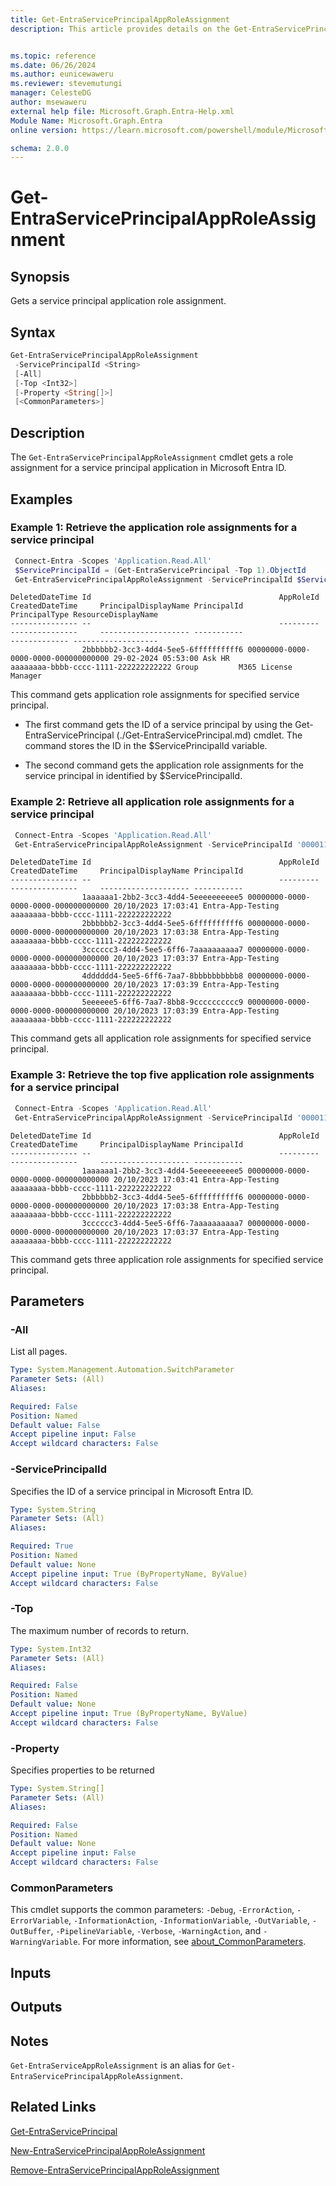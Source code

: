 ```yaml
---
title: Get-EntraServicePrincipalAppRoleAssignment
description: This article provides details on the Get-EntraServicePrincipalAppRoleAssignment command.


ms.topic: reference
ms.date: 06/26/2024
ms.author: eunicewaweru
ms.reviewer: stevemutungi
manager: CelesteDG
author: msewaweru
external help file: Microsoft.Graph.Entra-Help.xml
Module Name: Microsoft.Graph.Entra
online version: https://learn.microsoft.com/powershell/module/Microsoft.Graph.Entra/Get-EntraServicePrincipalAppRoleAssignment

schema: 2.0.0
---
```


# Get-EntraServicePrincipalAppRoleAssignment

## Synopsis

Gets a service principal application role assignment.

## Syntax

```powershell
Get-EntraServicePrincipalAppRoleAssignment
 -ServicePrincipalId <String>
 [-All]
 [-Top <Int32>]
 [-Property <String[]>]
 [<CommonParameters>]
```

## Description

The `Get-EntraServicePrincipalAppRoleAssignment` cmdlet gets a role assignment for a service principal application in Microsoft Entra ID.

## Examples

### Example 1: Retrieve the application role assignments for a service principal

```powershell
 Connect-Entra -Scopes 'Application.Read.All'
 $ServicePrincipalId = (Get-EntraServicePrincipal -Top 1).ObjectId
 Get-EntraServicePrincipalAppRoleAssignment -ServicePrincipalId $ServicePrincipalId
```

```Output
DeletedDateTime Id                                          AppRoleId                            CreatedDateTime     PrincipalDisplayName PrincipalId                          PrincipalType ResourceDisplayName
--------------- --                                          ---------                            ---------------     -------------------- -----------                          ------------- -------------------
                2bbbbbb2-3cc3-4dd4-5ee5-6ffffffffff6 00000000-0000-0000-0000-000000000000 29-02-2024 05:53:00 Ask HR               aaaaaaaa-bbbb-cccc-1111-222222222222 Group         M365 License Manager
```

This command gets application role assignments for specified service principal.

- The first command gets the ID of a service principal by using the Get-EntraServicePrincipal (./Get-EntraServicePrincipal.md) cmdlet. The command stores the ID in the $ServicePrincipalId variable.

- The second command gets the application role assignments for the service principal in identified by $ServicePrincipalId.

### Example 2: Retrieve all application role assignments for a service principal

```powershell
 Connect-Entra -Scopes 'Application.Read.All'
 Get-EntraServicePrincipalAppRoleAssignment -ServicePrincipalId '00001111-aaaa-2222-bbbb-3333cccc4444' -All
```

```Output
DeletedDateTime Id                                          AppRoleId                            CreatedDateTime     PrincipalDisplayName PrincipalId
--------------- --                                          ---------                            ---------------     -------------------- -----------
                1aaaaaa1-2bb2-3cc3-4dd4-5eeeeeeeeee5 00000000-0000-0000-0000-000000000000 20/10/2023 17:03:41 Entra-App-Testing    aaaaaaaa-bbbb-cccc-1111-222222222222
                2bbbbbb2-3cc3-4dd4-5ee5-6ffffffffff6 00000000-0000-0000-0000-000000000000 20/10/2023 17:03:38 Entra-App-Testing    aaaaaaaa-bbbb-cccc-1111-222222222222
                3cccccc3-4dd4-5ee5-6ff6-7aaaaaaaaaa7 00000000-0000-0000-0000-000000000000 20/10/2023 17:03:37 Entra-App-Testing    aaaaaaaa-bbbb-cccc-1111-222222222222
                4dddddd4-5ee5-6ff6-7aa7-8bbbbbbbbbb8 00000000-0000-0000-0000-000000000000 20/10/2023 17:03:39 Entra-App-Testing    aaaaaaaa-bbbb-cccc-1111-222222222222
                5eeeeee5-6ff6-7aa7-8bb8-9cccccccccc9 00000000-0000-0000-0000-000000000000 20/10/2023 17:03:39 Entra-App-Testing    aaaaaaaa-bbbb-cccc-1111-222222222222
```

This command gets all application role assignments for specified service principal.

### Example 3: Retrieve the top five application role assignments for a service principal

```powershell
 Connect-Entra -Scopes 'Application.Read.All'
 Get-EntraServicePrincipalAppRoleAssignment -ServicePrincipalId '00001111-aaaa-2222-bbbb-3333cccc4444' -Top 3
```

```Output
DeletedDateTime Id                                          AppRoleId                            CreatedDateTime     PrincipalDisplayName PrincipalId
--------------- --                                          ---------                            ---------------     -------------------- -----------
                1aaaaaa1-2bb2-3cc3-4dd4-5eeeeeeeeee5 00000000-0000-0000-0000-000000000000 20/10/2023 17:03:41 Entra-App-Testing    aaaaaaaa-bbbb-cccc-1111-222222222222
                2bbbbbb2-3cc3-4dd4-5ee5-6ffffffffff6 00000000-0000-0000-0000-000000000000 20/10/2023 17:03:38 Entra-App-Testing    aaaaaaaa-bbbb-cccc-1111-222222222222
                3cccccc3-4dd4-5ee5-6ff6-7aaaaaaaaaa7 00000000-0000-0000-0000-000000000000 20/10/2023 17:03:37 Entra-App-Testing    aaaaaaaa-bbbb-cccc-1111-222222222222
```

This command gets three application role assignments for specified service principal.

## Parameters

### -All

List all pages.

```yaml
Type: System.Management.Automation.SwitchParameter
Parameter Sets: (All)
Aliases:

Required: False
Position: Named
Default value: False
Accept pipeline input: False
Accept wildcard characters: False
```

### -ServicePrincipalId

Specifies the ID of a service principal in Microsoft Entra ID.

```yaml
Type: System.String
Parameter Sets: (All)
Aliases:

Required: True
Position: Named
Default value: None
Accept pipeline input: True (ByPropertyName, ByValue)
Accept wildcard characters: False
```

### -Top

The maximum number of records to return.

```yaml
Type: System.Int32
Parameter Sets: (All)
Aliases:

Required: False
Position: Named
Default value: None
Accept pipeline input: True (ByPropertyName, ByValue)
Accept wildcard characters: False
```

### -Property

Specifies properties to be returned

```yaml
Type: System.String[]
Parameter Sets: (All)
Aliases:

Required: False
Position: Named
Default value: None
Accept pipeline input: False
Accept wildcard characters: False
```

### CommonParameters

This cmdlet supports the common parameters: `-Debug`, `-ErrorAction`, `-ErrorVariable`, `-InformationAction`, `-InformationVariable`, `-OutVariable`, `-OutBuffer`, `-PipelineVariable`, `-Verbose`, `-WarningAction`, and `-WarningVariable`. For more information, see [about_CommonParameters](https://go.microsoft.com/fwlink/?LinkID=113216).

## Inputs

## Outputs

## Notes

`Get-EntraServiceAppRoleAssignment` is an alias for `Get-EntraServicePrincipalAppRoleAssignment`.

## Related Links

[Get-EntraServicePrincipal](Get-EntraServicePrincipal.md)

[New-EntraServicePrincipalAppRoleAssignment](New-EntraServicePrincipalAppRoleAssignment.md)

[Remove-EntraServicePrincipalAppRoleAssignment](Remove-EntraServicePrincipalAppRoleAssignment.md)
